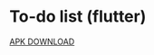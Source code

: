 # To-do list (flutter)
[APK DOWNLOAD]([docs/CONTRIBUTING.md](https://drive.google.com/file/d/1tHAKVi1K6LP5PRj0ZjmkDCs8YwLwHG56/view?usp=drive_link))
